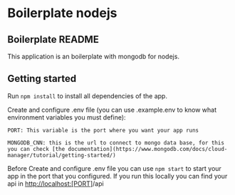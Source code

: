 # Boilerplate nodejs

## Boilerplate README

This application is an boilerplate with mongodb for nodejs.

## Getting started

Run `npm install` to install all dependencies of the app.

Create and configure .env file (you can use .example.env to know what environment variables you must define):

    PORT: This variable is the port where you want your app runs

    MONGODB_CNN: this is the url to connect to mongo data base, for this you can check [the documentation](https://www.mongodb.com/docs/cloud-manager/tutorial/getting-started/)

Before Create and configure .env file you can use `npm start` to start your app in the port that you configured. If you run this locally you can find your api in <http://localhost:[PORT]>/api
